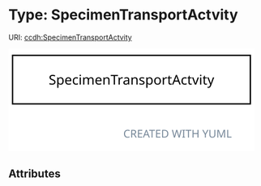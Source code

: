 
# Type: SpecimenTransportActvity




URI: [ccdh:SpecimenTransportActvity](https://ccdh.org/SpecimenTransportActvity)


![img](images/SpecimenTransportActvity.svg)

## Attributes

